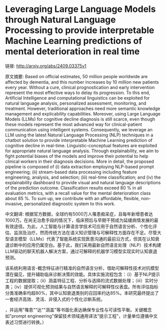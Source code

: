 # Leveraging Large Language Models through Natural Language Processing to provide interpretable Machine Learning predictions of mental deterioration in real time

链接: http://arxiv.org/abs/2409.03375v1

原文摘要:
Based on official estimates, 50 million people worldwide are affected by
dementia, and this number increases by 10 million new patients every year.
Without a cure, clinical prognostication and early intervention represent the
most effective ways to delay its progression. To this end, Artificial
Intelligence and computational linguistics can be exploited for natural
language analysis, personalized assessment, monitoring, and treatment. However,
traditional approaches need more semantic knowledge management and
explicability capabilities. Moreover, using Large Language Models (LLMs) for
cognitive decline diagnosis is still scarce, even though these models represent
the most advanced way for clinical-patient communication using intelligent
systems. Consequently, we leverage an LLM using the latest Natural Language
Processing (NLP) techniques in a chatbot solution to provide interpretable
Machine Learning prediction of cognitive decline in real-time.
Linguistic-conceptual features are exploited for appropriate natural language
analysis. Through explainability, we aim to fight potential biases of the
models and improve their potential to help clinical workers in their diagnosis
decisions. More in detail, the proposed pipeline is composed of (i) data
extraction employing NLP-based prompt engineering; (ii) stream-based data
processing including feature engineering, analysis, and selection; (iii)
real-time classification; and (iv) the explainability dashboard to provide
visual and natural language descriptions of the prediction outcome.
Classification results exceed 80 % in all evaluation metrics, with a recall
value for the mental deterioration class about 85 %. To sum up, we contribute
with an affordable, flexible, non-invasive, personalized diagnostic system to
this work.

中文翻译:
根据官方数据，全球约有5000万人罹患痴呆症，且每年新增患者达1000万。在尚无治愈手段的情况下，临床预后与早期干预成为延缓病情发展的最有效途径。为此，人工智能与计算语言学技术可应用于自然语言分析、个性化评估、监测及治疗。然而传统方法在语义知识管理与可解释性方面存在不足。尽管大型语言模型（LLMs）代表了智能系统实现医患沟通的最前沿方式，但其在认知衰退诊断中的应用仍属空白。基于此，我们采用最新自然语言处理（NLP）技术构建LLM驱动的聊天机器人解决方案，通过可解释的机器学习模型实现实时认知衰退预测。

该系统利用语言-概念特征进行精准的自然语言分析，借助可解释性技术对抗模型潜在偏见，提升辅助临床诊断决策的效能。具体实施流程包含：（i）基于NLP提示工程的数据提取；（ii）涵盖特征工程、分析与选择的流式数据处理；（iii）实时分类；（iv）提供可视化预测结果与自然语言解释的可解释性仪表盘。所有评估指标分类准确率均超80%，其中认知衰退类别的召回率约达85%。本研究最终提出了一套经济高效、灵活、非侵入式的个性化诊断系统。

，并运用"罹患""达""涵盖"等书面化表达确保专业性与可读性平衡。关键概念如"prompt engineering"保留技术领域通用译法"提示工程"，计量单位遵循中文表述习惯进行转换。）
